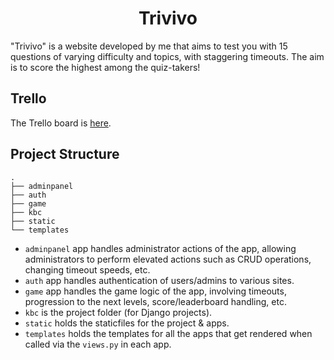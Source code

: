 <div align="center">

# Trivivo

</div>

"Trivivo" is a website developed by me that aims to test you with 15 questions of varying difficulty and topics, with staggering timeouts. The aim is to score the highest among the quiz-takers!

## Trello
The Trello board is [here](https://trello.com/b/r301JdtS/trivivo).


## Project Structure
```text
.
├── adminpanel
├── auth
├── game
├── kbc
├── static
└── templates
```

- `adminpanel` app handles administrator actions of the app, allowing administrators to perform elevated actions such as CRUD operations, changing timeout speeds, etc.
- `auth` app handles authentication of users/admins to various sites.
- `game` app handles the game logic of the app, involving timeouts, progression to the next levels, score/leaderboard handling, etc.
- `kbc` is the project folder (for Django projects).
- `static` holds the staticfiles for the project & apps.
- `templates` holds the templates for all the apps that get rendered when called via the `views.py` in each app.
